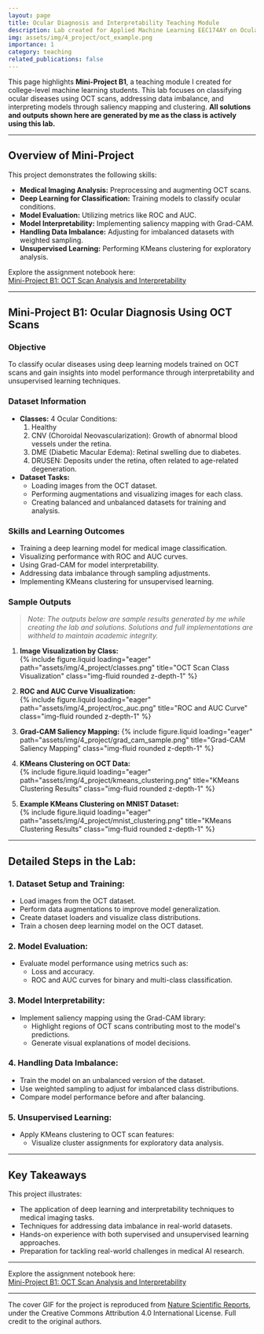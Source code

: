 ```yaml
---
layout: page
title: Ocular Diagnosis and Interpretability Teaching Module
description: Lab created for Applied Machine Learning EEC174AY on Ocular Diagnosis and Model Interpretability
img: assets/img/4_project/oct_example.png
importance: 1
category: teaching
related_publications: false
---
```


This page highlights **Mini-Project B1**, a teaching module I created for college-level machine learning students. This lab focuses on classifying ocular diseases using OCT scans, addressing data imbalance, and interpreting models through saliency mapping and clustering. **All solutions and outputs shown here are generated by me as the class is actively using this lab.**

---

## **Overview of Mini-Project**

This project demonstrates the following skills:

- **Medical Imaging Analysis:** Preprocessing and augmenting OCT scans.
- **Deep Learning for Classification:** Training models to classify ocular conditions.
- **Model Evaluation:** Utilizing metrics like ROC and AUC.
- **Model Interpretability:** Implementing saliency mapping with Grad-CAM.
- **Handling Data Imbalance:** Adjusting for imbalanced datasets with weighted sampling.
- **Unsupervised Learning:** Performing KMeans clustering for exploratory analysis.

Explore the assignment notebook here:  
[Mini-Project B1: OCT Scan Analysis and Interpretability](https://github.com/EEC174-Fall24/MiniProjectB1/blob/main/MiniProject_B1.ipynb)

---

## **Mini-Project B1: Ocular Diagnosis Using OCT Scans**

### **Objective**

To classify ocular diseases using deep learning models trained on OCT scans and gain insights into model performance through interpretability and unsupervised learning techniques.

### **Dataset Information**

- **Classes:** 4 Ocular Conditions:
  1. Healthy
  2. CNV (Choroidal Neovascularization): Growth of abnormal blood vessels under the retina.
  3. DME (Diabetic Macular Edema): Retinal swelling due to diabetes.
  4. DRUSEN: Deposits under the retina, often related to age-related degeneration.
- **Dataset Tasks:**
  - Loading images from the OCT dataset.
  - Performing augmentations and visualizing images for each class.
  - Creating balanced and unbalanced datasets for training and analysis.

### **Skills and Learning Outcomes**

- Training a deep learning model for medical image classification.
- Visualizing performance with ROC and AUC curves.
- Using Grad-CAM for model interpretability.
- Addressing data imbalance through sampling adjustments.
- Implementing KMeans clustering for unsupervised learning.

### **Sample Outputs**

> _Note: The outputs below are sample results generated by me while creating the lab and solutions. Solutions and full implementations are withheld to maintain academic integrity._

1. **Image Visualization by Class:**  
   {% include figure.liquid loading="eager" path="assets/img/4_project/classes.png" title="OCT Scan Class Visualization" class="img-fluid rounded z-depth-1" %}

2. **ROC and AUC Curve Visualization:**  
   {% include figure.liquid loading="eager" path="assets/img/4_project/roc_auc.png" title="ROC and AUC Curve" class="img-fluid rounded z-depth-1" %}

3. **Grad-CAM Saliency Mapping:**
   {% include figure.liquid loading="eager" path="assets/img/4_project/grad_cam_sample.png" title="Grad-CAM Saliency Mapping" class="img-fluid rounded z-depth-1" %}

4. **KMeans Clustering on OCT Data:**  
   {% include figure.liquid loading="eager" path="assets/img/4_project/kmeans_clustering.png" title="KMeans Clustering Results" class="img-fluid rounded z-depth-1" %}
5. **Example KMeans Clustering on MNIST Dataset:**  
   {% include figure.liquid loading="eager" path="assets/img/4_project/mnist_clustering.png" title="KMeans Clustering Results" class="img-fluid rounded z-depth-1" %}

---

## **Detailed Steps in the Lab:**

### **1. Dataset Setup and Training:**

- Load images from the OCT dataset.
- Perform data augmentations to improve model generalization.
- Create dataset loaders and visualize class distributions.
- Train a chosen deep learning model on the OCT dataset.

### **2. Model Evaluation:**

- Evaluate model performance using metrics such as:
  - Loss and accuracy.
  - ROC and AUC curves for binary and multi-class classification.

### **3. Model Interpretability:**

- Implement saliency mapping using the Grad-CAM library:
  - Highlight regions of OCT scans contributing most to the model's predictions.
  - Generate visual explanations of model decisions.

### **4. Handling Data Imbalance:**

- Train the model on an unbalanced version of the dataset.
- Use weighted sampling to adjust for imbalanced class distributions.
- Compare model performance before and after balancing.

### **5. Unsupervised Learning:**

- Apply KMeans clustering to OCT scan features:
  - Visualize cluster assignments for exploratory data analysis.

---

## **Key Takeaways**

This project illustrates:

- The application of deep learning and interpretability techniques to medical imaging tasks.
- Techniques for addressing data imbalance in real-world datasets.
- Hands-on experience with both supervised and unsupervised learning approaches.
- Preparation for tackling real-world challenges in medical AI research.

---

Explore the assignment notebook here:  
[Mini-Project B1: OCT Scan Analysis and Interpretability](https://github.com/EEC174-Fall24/MiniProjectB1/blob/main/MiniProject_B1.ipynb)

---

The cover GIF for the project is reproduced from [Nature Scientific Reports](https://www.nature.com/articles/s41598-023-41362-4/figures/3), under the Creative Commons Attribution 4.0 International License. Full credit to the original authors.
